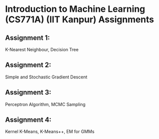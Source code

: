 # Introduction to Machine Learning (CS771A) (IIT Kanpur) Assignments
## Assignment 1: 
K-Nearest Neighbour, Decision Tree 
## Assignment 2: 
Simple and Stochastic Gradient Descent
## Assignment 3: 
Perceptron Algorithm, MCMC Sampling
## Assignment 4: 
Kernel K-Means, K-Means++, EM for GMMs
